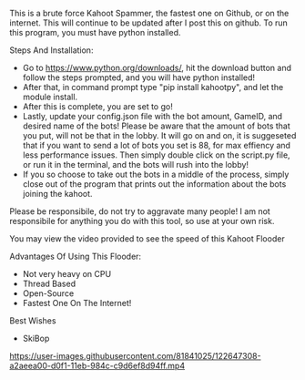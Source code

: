 This is a brute force Kahoot Spammer, the fastest one on Github, or on the internet. This will continue to be updated after I post this on github.
To run this program, you must have python installed. 

Steps And Installation:

- Go to https://www.python.org/downloads/, hit the download button and follow the steps prompted, and you will have python installed!
-  After that, in command prompt type "pip install kahootpy", and let the module install. 
-  After this is complete, you are set to go! 
-  Lastly, update your config.json file with the bot amount, GameID, and desired name of the bots! Please be aware that the amount of bots that you put, will not be that in the lobby. It will go on and on, it is suggeseted that if you want to send a lot of bots you set is 88, for max effiency and less performance issues. Then simply double click on the script.py file, or run it in the terminal, and the bots will rush into the lobby! 
-  If you so choose to take out the bots in a middle of the process, simply close out of the program that prints out the information about the bots joining the kahoot.


Please be responsibile, do not try to aggravate many people!
I am not responsibile for anything you do with this tool, so use at your own risk.

You may view the video provided to see the speed of this Kahoot Flooder

Advantages Of Using This Flooder:
- Not very heavy on CPU
- Thread Based
- Open-Source
- Fastest One On The Internet!

Best Wishes
  - SkiBop


https://user-images.githubusercontent.com/81841025/122647308-a2aeea00-d0f1-11eb-984c-c9d6ef8d94ff.mp4
